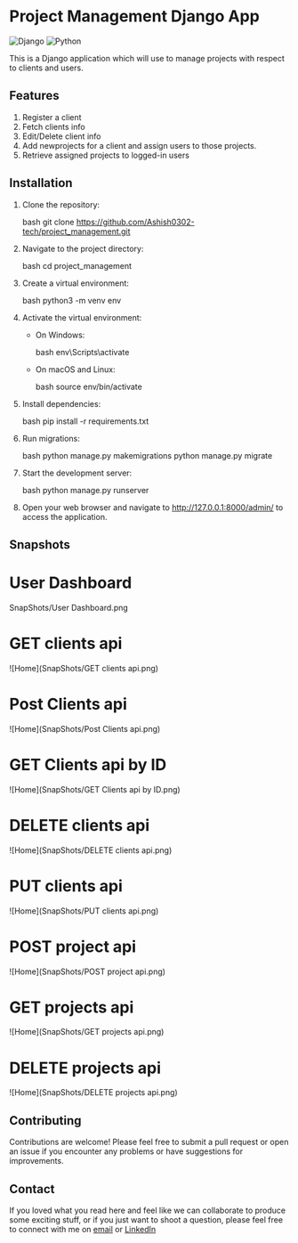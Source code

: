 # Project Management Django App

![Django](https://img.shields.io/badge/Django-3.2-green)
![Python](https://img.shields.io/badge/Python-3.9-blue)

This is a Django application which will use to manage projects with respect to clients and users.

## Features

 1. Register a client
 2. Fetch clients info
 3. Edit/Delete client info
 4. Add newprojects for a client and assign users to those projects.
 5. Retrieve assigned projects to logged-in users

## Installation

1. Clone the repository:

    bash
    git clone https://github.com/Ashish0302-tech/project_management.git
    

2. Navigate to the project directory:

    bash
    cd project_management
    

3. Create a virtual environment:

    bash
    python3 -m venv env
    

4. Activate the virtual environment:

    - On Windows:

        bash
        env\Scripts\activate
        

    - On macOS and Linux:

        bash
        source env/bin/activate
        

5. Install dependencies:

    bash
    pip install -r requirements.txt
    

6. Run migrations:

    bash
    python manage.py makemigrations
    python manage.py migrate
    

7. Start the development server:

    bash
    python manage.py runserver
    

8. Open your web browser and navigate to http://127.0.0.1:8000/admin/ to access the application.

## Snapshots


# User Dashboard
SnapShots/User Dashboard.png

# GET clients api
![Home](SnapShots/GET clients api.png)

# Post Clients api
![Home](SnapShots/Post Clients api.png)

# GET Clients api by ID
![Home](SnapShots/GET Clients api by ID.png)

# DELETE clients api
![Home](SnapShots/DELETE clients api.png)

# PUT clients api
![Home](SnapShots/PUT clients api.png)

# POST project api
![Home](SnapShots/POST project api.png)

# GET projects api
![Home](SnapShots/GET projects api.png)

# DELETE projects api
![Home](SnapShots/DELETE projects api.png)

## Contributing

Contributions are welcome! Please feel free to submit a pull request or open an issue if you encounter any problems or have suggestions for improvements.



## Contact
If you loved what you read here and feel like we can collaborate to produce some exciting stuff, or if you
just want to shoot a question, please feel free to connect with me on 
<a href="mailto:ashishkalwar03@gmail.com">email</a> or 
<a href="https://www.linkedin.com/in/ashish-kalwar/" target="_blank">LinkedIn</a>
